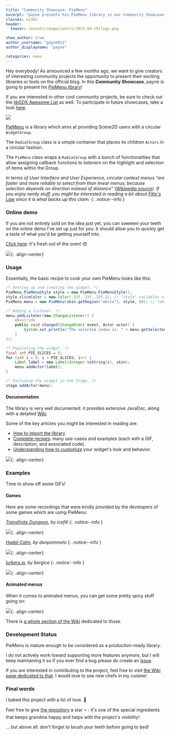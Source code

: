 ```yaml
---
title: "Community Showcase: PieMenu"
excerpt: "payne presents his PieMenu library in our Community Showcase!"
classes: wide2
header:
  teaser: /assets/images/posts/2021-04-19/logo.png 

show_author: true
author_username: "payne911"
author_displayname: "payne"

categories: news
---
```


 <div class="notice--primary">
   <p>
     Hey everybody! As announced a few months ago, we want to give creators of interesting community projects the opportunity to present their exciting libraries or tools on the official blog. In this <b>Community Showcase</b>, payne is going to present his <a href="https://github.com/payne911/PieMenu#readme">PieMenu library</a>!
   </p>
   <p>
     If you are interested in other cool community projects, be sure to check out the <a href="https://github.com/rafaskb/awesome-libgdx#readme">libGDX Awesome List</a> as well. To participate in future showcases, take a look <a href="https://github.com/libgdx/libgdx.github.io/wiki/Community-Showcases">here</a>.
   </p>
 </div>


![](/assets/images/posts/2021-04-19/logo.png)

[PieMenu](https://github.com/payne911/PieMenu/) is a library which aims at providing Scene2D users with a circular `WidgetGroup`.

The `RadialGroup` class is a simple container that places its children `Actors` in a circular fashion.

The `PieMenu` class wraps a `RadialGroup` with a bunch of functionalities that allow assigning callback functions to listeners on the highlight and selection of items within the Group.

_In terms of User Interface and User Experience, circular context menus "are faster and more reliable to select from than linear menus, because selection depends on direction instead of distance" ([Wikipedia source](https://en.wikipedia.org/wiki/Pie_menu#Comparison_with_other_interaction_techniques)). If you enjoy nerdy stuff, you might be interested in reading a bit about [Fitts's Law](https://en.wikipedia.org/wiki/Fitts%27s_law#Implications_for_UI_design) since it is what backs up this claim._
{: .notice--info }

### Online demo
If you are not entirely sold on the idea just yet, you can sweeten your teeth on the online demo I've set up just for you. It should allow you to quickly get a taste of what you'd be getting yourself into.

[Click here](https://payne911.github.io/PieMenu/): it's fresh out of the oven! 😍

![](/assets/images/posts/2021-04-19/website_demo.gif){: .align-center}

### Usage
Essentially, the basic recipe to cook your own PieMenu looks like this:

```java
/* Setting up and creating the widget. */
PieMenu.PieMenuStyle style = new PieMenu.PieMenuStyle();
style.sliceColor = new Color(.33f,.33f,.33f,1); // "style" variables affect the way the widget looks
PieMenu menu = new PieMenu(skin.getRegion("white"), style, 80); // "white" would be a 1x1 white pixel

/* Adding a listener. */
menu.addListener(new ChangeListener() {
    @Override
    public void changed(ChangeEvent event, Actor actor) {
        System.out.println("The selected index is: " + menu.getSelectedIndex());
    }
});

/* Populating the widget. */
final int PIE_SLICES = 8;
for (int i = 0; i < PIE_SLICES; i++) {
    Label label = new Label(Integer.toString(i), skin);
    menu.addActor(label);
}

/* Including the widget in the Stage. */
stage.addActor(menu);
```

#### Documentation
The library is very well documented: it provides extensive JavaDoc, along with a detailed [Wiki](https://github.com/payne911/PieMenu/wiki).

Some of the key articles you might be interested in reading are:
* [How to import the library](https://github.com/payne911/PieMenu/wiki/Integrating-this-library).
* [Complete recipes](https://github.com/payne911/PieMenu/wiki/Examples): many use-cases and examples (each with a GIF, description, and associated code).
* [Understanding how to customize](https://github.com/payne911/PieMenu/wiki/Customizing-the-widget) your widget's look and behavior.

![](/assets/images/posts/2021-04-19/documentation_infographic.png){: .align-center}

### Examples
Time to show off some GIFs!

#### Games
Here are some recordings that were kindly provided by the developers of some games which are using PieMenu:

_[Transfinite Dungeon](https://store.steampowered.com/app/1290750/Transfinite_Dungeon/), by icefill_
{: .notice--info }

![](/assets/images/posts/2021-04-19/games/TransfiniteDungeon_icefill.gif){: .align-center}

_[Hadal Calm](https://donpommelo.itch.io/hadal-calm), by donpommelo_
{: .notice--info }

![](/assets/images/posts/2021-04-19/games/HadalCalm_donpommelo.gif){: .align-center}

_[lurkers.io](https://lurkers.io/), by bergice_
{: .notice--info }

![](/assets/images/posts/2021-04-19/games/Lurkers_bergice.gif){: .align-center}

#### Animated menus
When it comes to animated menus, you can get some pretty spicy stuff going on:

![](/assets/images/posts/2021-04-19/custom_animation.gif){: .align-center}

There is [a whole section of the Wiki](https://github.com/payne911/PieMenu/wiki/Animated-widget) dedicated to those.

### Development Status
PieMenu is mature enough to be considered as a production-ready library.

I do not actively work toward supporting more features anymore, but I will keep maintaining it so if you ever find a bug please do create an [issue](https://github.com/payne911/PieMenu/issues).

If you are interested in contributing to the project, feel free to visit [the Wiki page dedicated to that](https://github.com/payne911/PieMenu/wiki/Contributing). I would love to see new chefs in my cuisine!

### Final words
I baked this project with a lot of love. 💖

Feel free to give [the repository](https://github.com/payne911/PieMenu/) a star ⭐ : it's one of the special ingredients that keeps grandma happy and helps with the project's visibility!

... but above all: don't forget to brush your teeth before going to bed!
